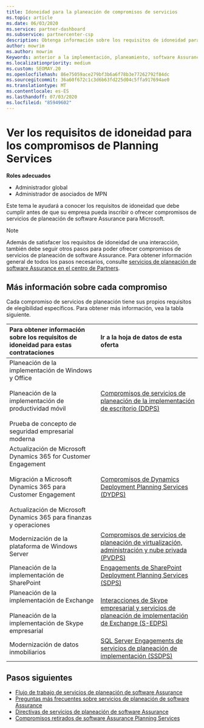 ```yaml
---
title: Idoneidad para la planeación de compromisos de servicios
ms.topic: article
ms.date: 06/03/2020
ms.service: partner-dashboard
ms.subservice: partnercenter-csp
description: Obtenga información sobre los requisitos de idoneidad para cada compromiso de servicios de planeación de software Assurance que una empresa podría querer ofrecer a los clientes empresariales.
author: mowrim
ms.author: mowrim
Keywords: anterior a la implementación, planeamiento, software Assurance, compromisos, requisitos, elegibilidad, oferta
ms.localizationpriority: medium
ms.custom: SEOMAY.20
ms.openlocfilehash: 86e75059ace279bf3b6a6f78b3e77262792f84dc
ms.sourcegitcommit: 36a60f672c1c3d6b63fd225d04c5ffa917694ae0
ms.translationtype: MT
ms.contentlocale: es-ES
ms.lasthandoff: 07/03/2020
ms.locfileid: "85949602"
---
```

# <a name="view-eligibility-requirements-for-planning-services-engagements"></a>Ver los requisitos de idoneidad para los compromisos de Planning Services

**Roles adecuados**

- Administrador global
- Administrador de asociados de MPN

Este tema le ayudará a conocer los requisitos de idoneidad que debe cumplir antes de que su empresa pueda inscribir o ofrecer compromisos de servicios de planeación de software Assurance para Microsoft.

>[!NOTE]
> Además de satisfacer los requisitos de idoneidad de una interacción, también debe seguir otros pasos para poder ofrecer compromisos de servicios de planeación de software Assurance. Para obtener información general de todos los pasos necesarios, consulte [servicios de planeación de software Assurance en el centro de Partners](software-assurance-dps.md).

## <a name="learn-more-about-each-engagement"></a>Más información sobre cada compromiso

Cada compromiso de servicios de planeación tiene sus propios requisitos de elegibilidad específicos. Para obtener más información, vea la tabla siguiente.

|**Para obtener información sobre los requisitos de idoneidad para estas contrataciones**   |**Ir a la hoja de datos de esta oferta**  |
|:------------------------------------|:------------------|
| Planeación de la implementación de Windows y Office<br/><br/> Planeación de la implementación de productividad móvil<br/><br/> Prueba de concepto de seguridad empresarial moderna | [Compromisos de servicios de planeación de la implementación de escritorio (DDPS)](https://go.microsoft.com/fwlink/?linkid=2116072) |
| Actualización de Microsoft Dynamics 365 for Customer Engagement<br/><br/> Migración a Microsoft Dynamics 365 para Customer Engagement<br/><br/> Actualización de Microsoft Dynamics 365 para finanzas y operaciones  | [Compromisos de Dynamics Deployment Planning Services (DYDPS)](https://go.microsoft.com/fwlink/?linkid=2116073)  |
| Modernización de la plataforma de Windows Server | [Compromisos de servicios de planeación de virtualización, administración y nube privada (PVDPS)](https://go.microsoft.com/fwlink/?linkid=2115982) |
| Planeación de la implementación de SharePoint   | [Engagements de SharePoint Deployment Planning Services (SDPS)](https://go.microsoft.com/fwlink/?linkid=2116074)  |
| Planeación de la implementación de Exchange<br/><br/> Planeación de la implementación de Skype empresarial  | [Interacciones de Skype empresarial y servicios de planeación de implementación de Exchange (S-EDPS)](https://go.microsoft.com/fwlink/?linkid=2116075)  |
| Modernización de datos inmobiliarios  | [SQL Server Engagements de servicios de planeación de implementación (SSDPS)](https://go.microsoft.com/fwlink/?linkid=2116076)  |

## <a name="next-steps"></a>Pasos siguientes

- [Flujo de trabajo de servicios de planeación de software Assurance](https://go.microsoft.com/fwlink/?linkid=2115983)
- [Preguntas más frecuentes sobre servicios de planeación de software Assurance](https://go.microsoft.com/fwlink/?linkid=2116077)
- [Directivas de servicios de planeación de software Assurance](https://go.microsoft.com/fwlink/?linkid=2115984)
- [Compromisos retirados de software Assurance Planning Services](https://query.prod.cms.rt.microsoft.com/cms/api/am/binary/RE4sln9)
